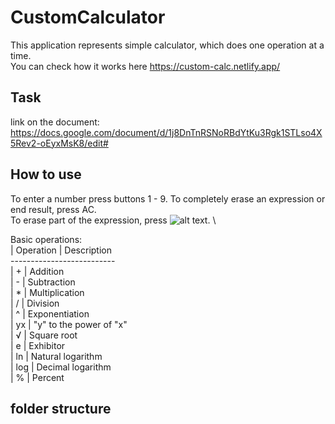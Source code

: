 # CustomCalculator

This application represents simple calculator, which does one operation at a time. \
You can check how it works here https://custom-calc.netlify.app/

## Task

link on the document: https://docs.google.com/document/d/1j8DnTnRSNoRBdYtKu3Rgk1STLso4X5Rev2-oEyxMsK8/edit#

## How to use

To enter a number press buttons 1 - 9. 
To completely erase an expression or end result, press AC. \
To erase part of the expression, press ![alt text](https://img.icons8.com/ios-glyphs/12/ffffff/clear-symbol.png). \

Basic operations: \
| Operation  | Description \
-------------------------- \
| +          | Addition \
| -          | Subtraction \
| *          | Multiplication \
| /          | Division \
| ^          | Exponentiation \
| yx         | "y" to the power of "x" \
| √          | Square root \
| e          | Exhibitor \
| ln         | Natural logarithm \
| log        | Decimal logarithm \
| %          | Percent

## folder structure